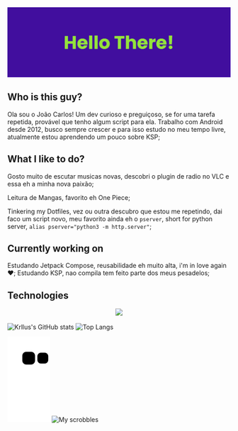 <img alt="Coding" src="./assets/banner.png">

## Who is this guy?

Ola sou o João Carlos! Um dev curioso e preguiçoso, se for uma tarefa repetida, provável que tenho algum script para ela. Trabalho com Android desde 2012, busco sempre crescer e para isso estudo no meu tempo livre, atualmente estou aprendendo um pouco sobre KSP;

## What I like to do?

Gosto muito de escutar musicas novas, descobri o plugin de radio no VLC e essa eh a minha nova paixão;

Leitura de Mangas, favorito eh One Piece;

Tinkering my Dotfiles, vez ou outra descubro que estou me repetindo, dai faco um script novo, meu favorito ainda eh o `pserver`, short for python server, `alias pserver="python3 -m http.server"`;

## Currently working on

Estudando Jetpack Compose, reusabilidade eh muito alta, i'm in love again ♥;
Estudando KSP, nao compila tem feito parte dos meus pesadelos;

## Technologies

<p align="center">
  <a href="https://skillicons.dev">
    <img src="https://skillicons.dev/icons?i=kotlin,java,androidstudio,linux,bash,docker,python,spring"/>
  </a>
</p>

<div style="display: inline_block">
  <img height="180em" alt="Krllus's GitHub stats" src="https://github-readme-stats.vercel.app/api?username=krllus&show_icons=true&theme=synthwave&count_private=true"/>
  <img height="180em" alt="Top Langs" src="https://github-readme-stats.vercel.app/api/top-langs/?username=krllus&show_icons=true&theme=synthwave&count_private=true"/>
</div>

![Snake animation](https://github.com/krllus/krllus/blob/output/github-contribution-grid-snake.svg)
![My scrobbles](https://lastfm-recently-played.vercel.app/api?user=krllus)

<!--
**krllus/krllus** is a ✨ _special_ ✨ repository because its `README.md` (this file) appears on your GitHub profile.

Here are some ideas to get you started:

- 🔭 I’m currently working on ...
- 🌱 I’m currently learning ...
- 👯 I’m looking to collaborate on ...
- 🤔 I’m looking for help with ...
- 💬 Ask me about ...
- 📫 How to reach me: ...
- 😄 Pronouns: ...
- ⚡ Fun fact: ...
-->
